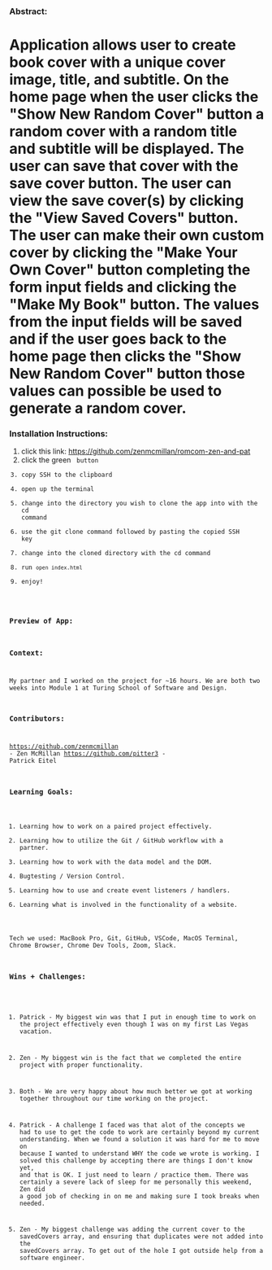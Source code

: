 ### Abstract:

# Application allows user to create book cover with a unique cover image, title, and subtitle. On the home page when the user clicks the "Show New Random Cover" button a random cover with a random title and subtitle will be displayed. The user can save that cover with the save cover button. The user can view the save cover(s) by clicking the "View Saved Covers" button. The user can make their own custom cover by clicking the "Make Your Own Cover" button completing the form input fields and clicking the "Make My Book" button. The values from the input fields will be saved and if the user goes back to the home page then clicks the "Show New Random Cover" button those values can possible be used to generate a random cover. 

### Installation Instructions:
1) click this link: https://github.com/zenmcmillan/romcom-zen-and-pat
2) click the green <code> button
3) copy SSH to the clipboard
4) open up the terminal
5) change into the directory you wish to clone the app into with the cd command
6) use the git clone command followed by pasting the copied SSH key
7) change into the cloned directory with the cd command
8) run `open index.html`
9) enjoy!

### Preview of App:
[//]: <> (Provide ONE gif or screenshot of your application - choose the "coolest" piece of functionality to show off.)



### Context:
My partner and I worked on the project for ~16 hours. We are both two weeks into Module 1 at Turing School of Software and Design.

### Contributors:
https://github.com/zenmcmillan - Zen McMillan
https://github.com/pitter3 - Patrick Eitel


### Learning Goals:
1) Learning how to work on a paired project effectively.
2) Learning how to utilize the Git / GitHub workflow with a partner.
3) Learning how to work with the data model and the DOM.
4) Bugtesting / Version Control.
5) Learning how to use and create event listeners / handlers.
6) Learning what is involved in the functionality of a website.

Tech we used: MacBook Pro, Git, GitHub, VSCode, MacOS Terminal, Chrome Browser, Chrome Dev Tools, Zoom, Slack.

### Wins + Challenges:
1) Patrick - My biggest win was that I put in enough time to work on the project effectively even though I was on my first Las Vegas vacation. 

2) Zen - My biggest win is the fact that we completed the entire project with proper functionality.

3) Both - We are very happy about how much better we got at working together throughout our time working on the project.

1) Patrick - A challenge I faced was that alot of the concepts we had to use to get the code to work are certainly beyond my current understanding. When we found a solution it was hard for me to move on because I wanted to understand WHY the code we wrote is working. I solved this challenge by accepting there are things I don't know yet, and that is OK. I just need to learn / practice them. There was certainly a severe lack of sleep for me personally this weekend, Zen did a good job of checking in on me and making sure I took breaks when needed. 

2) Zen - My biggest challenge was adding the current cover to the savedCovers array, and ensuring that duplicates were not added into the savedCovers array. To get out of the hole I got outside help from a software engineer.

